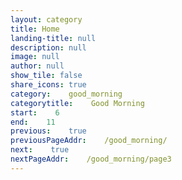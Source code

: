 ```yaml
---
layout: category
title: Home
landing-title: null
description: null
image: null
author: null
show_tile: false
share_icons: true
category:    good_morning
categorytitle:    Good Morning
start:    6
end:    11
previous:    true
previousPageAddr:    /good_morning/
next:    true
nextPageAddr:    /good_morning/page3
---
```

